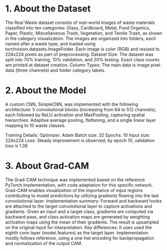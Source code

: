 # 1. About the Dataset
The Real Waste dataset consists of real-world images of waste materials classified into ten categories: Glass, Cardboard, Metal, Food Organics, Paper, Plastic, Miscellaneous Trash, Vegetation, and Textile Trash, as shown in the category visualization. The images are organized into folders, each named after a waste type, and loaded using torchvision.datasets.ImageFolder. Each image is color (RGB) and resized to 224x224 pixels as part of preprocessing.
Dataset Size: The dataset was split into 70% training, 10% validation, and 20% testing. Exact class counts are printed at dataset creation.
Column Types: The main data is image pixel data (three channels) and folder category labels.

# 2. About the Model
A custom CNN, SimpleCNN, was implemented with the following architecture:
5 convolutional blocks (increasing from 64 to 512 channels), each followed by ReLU activation and MaxPooling, capturing spatial hierarchies.
Adaptive average pooling, flattening, and a single linear layer mapping to 10 waste classes.

Training Details:
Optimizer: Adam
Batch size: 32
Epochs: 10
Input size: 224x224
Loss: Steady improvement is observed; by epoch 10, validation loss is 1.38

# 3. About Grad-CAM
The Grad-CAM technique was implemented based on the reference PyTorch implementation, with code adaptation for this specific network. Grad-CAM enables visualization of the importance of input regions contributing to model predictions by utilizing gradients flowing into the last convolutional layer.
Implementation summary:
Forward and backward hooks are attached to the target convolutional layer to capture activations and gradients.
Given an input and a target class, gradients are computed via backward pass, and class activation maps are generated by weighting activation maps using the mean of their gradients.
The result is upsampled on the original input for interpretation.
Key differences:
It uses used the eighth conv layer (model.features) as the target layer.
Implementation mostly follows reference, using a one-hot encoding for backpropagation and normalization of the output CAM.
